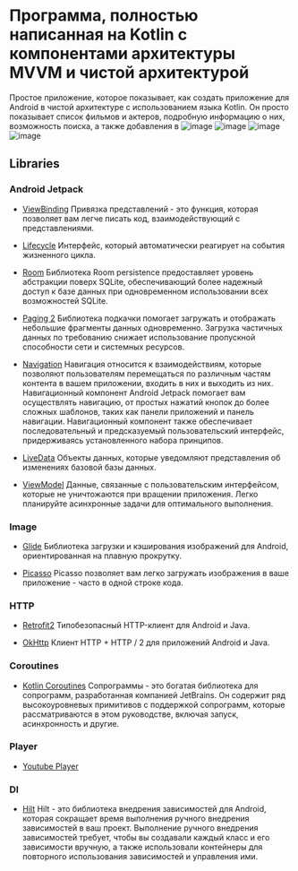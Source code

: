 # Программа, полностью написанная на Kotlin с компонентами архитектуры MVVM и чистой архитектурой

Простое приложение, которое показывает, как создать приложение для Android в чистой архитектуре с использованием языка Kotlin.
Он просто показывает список фильмов и актеров, подробную информацию о них, возможность поиска, а также добавления в
![image](https://firebasestorage.googleapis.com/v0/b/fruit-market-e5149.appspot.com/o/app_movie_.png?alt=media&token=310daf1a-fff1-48cb-b7ef-a29b5f711a64)
![image](https://firebasestorage.googleapis.com/v0/b/fruit-market-e5149.appspot.com/o/person_search.png?alt=media&token=71a5eea0-0d26-4cc6-8707-94a2ca1c329b)
![image](https://firebasestorage.googleapis.com/v0/b/fruit-market-e5149.appspot.com/o/details_movie.png?alt=media&token=db3221c3-a15b-4927-9f7c-7462c1e19bb3)
![image](https://firebasestorage.googleapis.com/v0/b/fruit-market-e5149.appspot.com/o/favorite_person.png?alt=media&token=bcc4dcde-fb7f-45d5-9fdd-d3b2b8e36a91)

## Libraries

### Android Jetpack
* [ViewBinding](https://developer.android.com/topic/libraries/view-binding) Привязка представлений - это функция, которая позволяет вам легче писать код, взаимодействующий с представлениями.

* [Lifecycle](https://developer.android.com/topic/libraries/architecture/lifecycle) Интерфейс, который автоматически реагирует на события жизненного цикла.
  
* [Room](https://developer.android.com/jetpack/androidx/releases/room?gclsrc=aw.ds&gclid=Cj0KCQiA09eQBhCxARIsAAYRiyl9xrvsl7MKTcUVF73v6FB8EQyG-U8YVwhZyhA5rzq2UhpBvOUOUuEaAr5jEALw_wcB) Библиотека Room persistence предоставляет уровень абстракции поверх SQLite, обеспечивающий более надежный доступ к базе данных при одновременном использовании всех возможностей SQLite.
  
* [Paging 2](https://developer.android.com/topic/libraries/architecture/paging) Библиотека подкачки помогает загружать и отображать небольшие фрагменты данных одновременно. Загрузка частичных данных по требованию снижает использование пропускной способности сети и системных ресурсов.
  
* [Navigation](https://developer.android.com/guide/navigation?gclsrc=aw.ds&gclid=Cj0KCQiA09eQBhCxARIsAAYRiymyM6hTEs0cGr5ZCXOWtLhVUwDK1O86vf8V_Uq2DWvVYNFZwPFznzAaAllMEALw_wcB) Навигация относится к взаимодействиям, которые позволяют пользователям перемещаться по различным частям контента в вашем приложении, входить в них и выходить из них. Навигационный компонент Android Jetpack помогает вам осуществлять навигацию, от простых нажатий кнопок до более сложных шаблонов, таких как панели приложений и панель навигации. Навигационный компонент также обеспечивает последовательный и предсказуемый пользовательский интерфейс, придерживаясь установленного набора принципов.

* [LiveData](https://developer.android.com/topic/libraries/architecture/livedata) Объекты данных, которые уведомляют представления об изменениях базовой базы данных.

* [ViewModel](https://developer.android.com/topic/libraries/architecture/viewmodel) Данные, связанные с пользовательским интерфейсом, которые не уничтожаются при вращении приложения. Легко планируйте асинхронные задачи для оптимального выполнения.

### Image
* [Glide](https://github.com/bumptech/glide) Библиотека загрузки и кэширования изображений для Android, ориентированная на плавную прокрутку.
  
* [Picasso](https://square.github.io/picasso/) Picasso позволяет вам легко загружать изображения в ваше приложение - часто в одной строке кода.

### HTTP
* [Retrofit2](https://github.com/square/retrofit) Типобезопасный HTTP-клиент для Android и Java.

* [OkHttp](https://github.com/square/okhttp) Клиент HTTP + HTTP / 2 для приложений Android и Java.

### Coroutines
* [Kotlin Coroutines](https://github.com/Kotlin/kotlinx.coroutines) Сопрограммы - это богатая библиотека для сопрограмм, разработанная компанией JetBrains. Он содержит ряд высокоуровневых примитивов с поддержкой сопрограмм, которые рассматриваются в этом руководстве, включая запуск, асинхронность и другие.

### Player
* [Youtube Player](https://github.com/PierfrancescoSoffritti/android-youtube-player) 

### DI
* [Hilt](https://developer.android.com/training/dependency-injection/hilt-android) Hilt - это библиотека внедрения зависимостей для Android, которая сокращает время выполнения ручного внедрения зависимостей в ваш проект. Выполнение ручного внедрения зависимостей требует, чтобы вы создавали каждый класс и его зависимости вручную, а также использовали контейнеры для повторного использования зависимостей и управления ими.